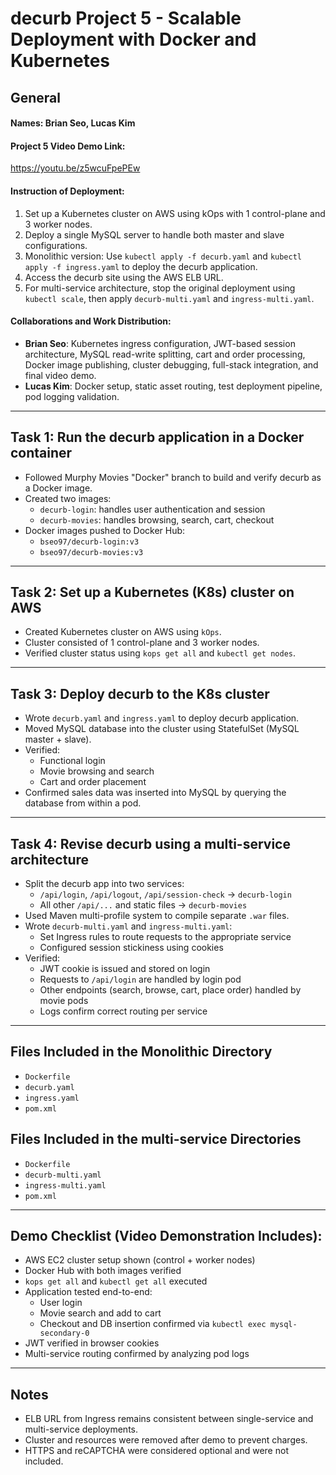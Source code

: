 # decurb Project 5 - Scalable Deployment with Docker and Kubernetes

## General

#### Names: Brian Seo, Lucas Kim

#### Project 5 Video Demo Link:
https://youtu.be/z5wcuFpePEw

#### Instruction of Deployment:
1. Set up a Kubernetes cluster on AWS using kOps with 1 control-plane and 3 worker nodes.
2. Deploy a single MySQL server to handle both master and slave configurations.
3. Monolithic version: Use `kubectl apply -f decurb.yaml` and `kubectl apply -f ingress.yaml` to deploy the decurb application.
4. Access the decurb site using the AWS ELB URL.
5. For multi-service architecture, stop the original deployment using `kubectl scale`, then apply `decurb-multi.yaml` and `ingress-multi.yaml`.

#### Collaborations and Work Distribution:
- **Brian Seo**: Kubernetes ingress configuration, JWT-based session architecture, MySQL read-write splitting, cart and order processing, Docker image publishing, cluster debugging, full-stack integration, and final video demo.
- **Lucas Kim**: Docker setup, static asset routing, test deployment pipeline, pod logging validation.

---

## Task 1: Run the decurb application in a Docker container

- Followed Murphy Movies "Docker" branch to build and verify decurb as a Docker image.
- Created two images:
  - `decurb-login`: handles user authentication and session
  - `decurb-movies`: handles browsing, search, cart, checkout
- Docker images pushed to Docker Hub:  
  - `bseo97/decurb-login:v3`  
  - `bseo97/decurb-movies:v3`  

---

## Task 2: Set up a Kubernetes (K8s) cluster on AWS

- Created Kubernetes cluster on AWS using `kOps`.
- Cluster consisted of 1 control-plane and 3 worker nodes.
- Verified cluster status using `kops get all` and `kubectl get nodes`.

---

## Task 3: Deploy decurb to the K8s cluster

- Wrote `decurb.yaml` and `ingress.yaml` to deploy decurb application.
- Moved MySQL database into the cluster using StatefulSet (MySQL master + slave).
- Verified:
  - Functional login
  - Movie browsing and search
  - Cart and order placement
- Confirmed sales data was inserted into MySQL by querying the database from within a pod.

---

## Task 4: Revise decurb using a multi-service architecture

- Split the decurb app into two services:
  - `/api/login`, `/api/logout`, `/api/session-check` → `decurb-login`
  - All other `/api/...` and static files → `decurb-movies`
- Used Maven multi-profile system to compile separate `.war` files.
- Wrote `decurb-multi.yaml` and `ingress-multi.yaml`:
  - Set Ingress rules to route requests to the appropriate service
  - Configured session stickiness using cookies
- Verified:
  - JWT cookie is issued and stored on login
  - Requests to `/api/login` are handled by login pod
  - Other endpoints (search, browse, cart, place order) handled by movie pods
  - Logs confirm correct routing per service

---

## Files Included in the Monolithic Directory

- `Dockerfile`
- `decurb.yaml`
- `ingress.yaml`
- `pom.xml`

## Files Included in the multi-service Directories

- `Dockerfile`
- `decurb-multi.yaml`
- `ingress-multi.yaml`
- `pom.xml`


---

## Demo Checklist (Video Demonstration Includes):

- AWS EC2 cluster setup shown (control + worker nodes)
- Docker Hub with both images verified
- `kops get all` and `kubectl get all` executed
- Application tested end-to-end:
  - User login
  - Movie search and add to cart
  - Checkout and DB insertion confirmed via `kubectl exec mysql-secondary-0`
- JWT verified in browser cookies
- Multi-service routing confirmed by analyzing pod logs

---

## Notes

- ELB URL from Ingress remains consistent between single-service and multi-service deployments.
- Cluster and resources were removed after demo to prevent charges.
- HTTPS and reCAPTCHA were considered optional and were not included.

